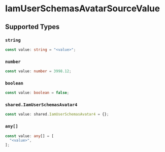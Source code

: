 # IamUserSchemasAvatarSourceValue


## Supported Types

### `string`

```typescript
const value: string = "<value>";
```

### `number`

```typescript
const value: number = 3998.12;
```

### `boolean`

```typescript
const value: boolean = false;
```

### `shared.IamUserSchemasAvatar4`

```typescript
const value: shared.IamUserSchemasAvatar4 = {};
```

### `any[]`

```typescript
const value: any[] = [
  "<value>",
];
```

